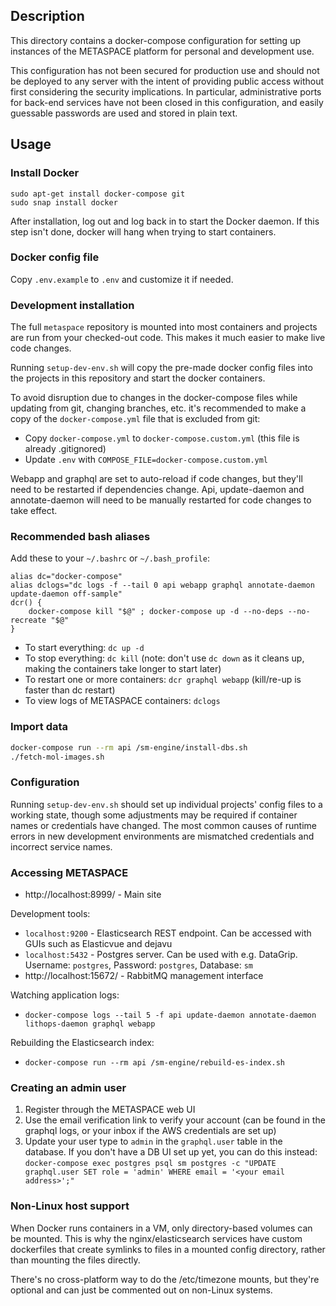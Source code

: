 ## Description

This directory contains a docker-compose configuration for setting up instances of the METASPACE
platform for personal and development use.

This configuration has not been secured for production use and should not be deployed to any server
with the intent of providing public access without first considering the security implications.
In particular, administrative ports for back-end services have not been closed in this
configuration, and easily guessable passwords are used and stored in plain text.

## Usage

### Install Docker

```
sudo apt-get install docker-compose git
sudo snap install docker
```

After installation, log out and log back in to start the Docker daemon. If this step isn't done,
docker will hang when trying to start containers.

### Docker config file

Copy `.env.example` to `.env` and customize it if needed.

### Development installation

The full `metaspace` repository is mounted into most containers
and projects are run from your checked-out code. This makes it much
easier to make live code changes.

Running `setup-dev-env.sh` will copy the pre-made docker config files into the
projects in this repository and start the docker containers.

To avoid disruption due to changes in the docker-compose files while updating from git,
changing branches, etc. it's recommended to make a copy of the `docker-compose.yml`
file that is excluded from git:

* Copy `docker-compose.yml` to `docker-compose.custom.yml` (this file is already .gitignored)
* Update `.env` with `COMPOSE_FILE=docker-compose.custom.yml`

Webapp and graphql are set to auto-reload if code changes, but they'll need to be restarted
if dependencies change. Api, update-daemon and annotate-daemon will need to be manually
restarted for code changes to take effect.

### Recommended bash aliases

Add these to your `~/.bashrc` or `~/.bash_profile`:

```
alias dc="docker-compose"
alias dclogs="dc logs -f --tail 0 api webapp graphql annotate-daemon update-daemon off-sample"
dcr() {
    docker-compose kill "$@" ; docker-compose up -d --no-deps --no-recreate "$@"
}
```

* To start everything: `dc up -d`
* To stop everything: `dc kill` (note: don't use `dc down` as it cleans up, making the containers take longer to start later)
* To restart one or more containers: `dcr graphql webapp` (kill/re-up is faster than dc restart)
* To view logs of METASPACE containers: `dclogs`

### Import data

```bash
docker-compose run --rm api /sm-engine/install-dbs.sh
./fetch-mol-images.sh
```

### Configuration

Running `setup-dev-env.sh` should set up individual projects' config files to a working state,
though some adjustments may be required if container names or credentials have changed.
The most common causes of runtime errors in new development environments are mismatched
credentials and incorrect service names.

### Accessing METASPACE

* http://localhost:8999/ - Main site

Development tools:

* `localhost:9200` - Elasticsearch REST endpoint. Can be accessed with GUIs such as Elasticvue and dejavu
* `localhost:5432` - Postgres server. Can be used with e.g. DataGrip.
    Username: `postgres`, Password: `postgres`, Database: `sm`
* http://localhost:15672/ - RabbitMQ management interface

Watching application logs:

* `docker-compose logs --tail 5 -f api update-daemon annotate-daemon lithops-daemon graphql webapp`

Rebuilding the Elasticsearch index:

* `docker-compose run --rm api /sm-engine/rebuild-es-index.sh`

### Creating an admin user

1. Register through the METASPACE web UI
2. Use the email verification link to verify your account (can be found in the graphql logs, or your inbox if the AWS credentials are set up)
3. Update your user type to `admin` in the `graphql.user` table in the database.
    If you don't have a DB UI set up yet, you can do this instead:
    `docker-compose exec postgres psql sm postgres -c "UPDATE graphql.user SET role = 'admin' WHERE email = '<your email address>';"`

### Non-Linux host support

When Docker runs containers in a VM, only directory-based volumes can be mounted.
This is why the nginx/elasticsearch services have custom dockerfiles
that create symlinks to files in a mounted config directory, rather than
mounting the files directly.

There's no cross-platform way to do the /etc/timezone mounts,
but they're optional and can just be commented out on non-Linux systems.